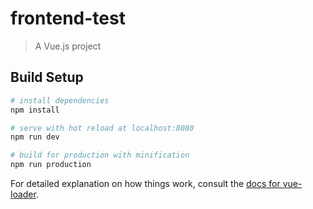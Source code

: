 # frontend-test

> A Vue.js project

## Build Setup

``` bash
# install dependencies
npm install

# serve with hot reload at localhost:8080
npm run dev

# build for production with minification
npm run production
```

For detailed explanation on how things work, consult the [docs for vue-loader](http://vuejs.github.io/vue-loader).
